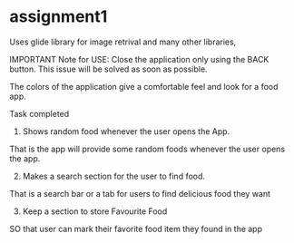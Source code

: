 # assignment1
Uses glide library for image retrival and many other libraries,

IMPORTANT Note for USE:
Close the application only using the BACK button. 
This issue will be solved as soon as possible.


The colors of the application give a comfortable feel and look for a food app.

Task completed 
1. Shows random food whenever the user opens the App.

That is the app will provide some random foods whenever the
user opens the app.

2. Makes a search section for the user to find food.

That is a search bar or a tab for users to find delicious food they
want

3. Keep a section to store Favourite Food

SO that user can mark their favorite food item they found in the
app

